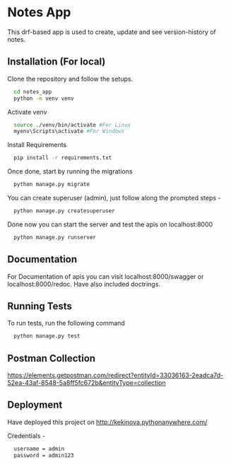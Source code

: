 # Notes App

This drf-based app is used to create, update and see version-history of notes.

## Installation (For local)

Clone the repository and follow the setups.

```bash
  cd notes_app
  python -m venv venv
```

Activate venv

```bash
  source ./venv/bin/activate #For Linux
  myenv\Scripts\activate #For Windows
```

Install Requirements

```bash
  pip install -r requirements.txt
```

Once done, start by running the migrations

```bash
  python manage.py migrate
```

You can create superuser (admin), just follow along the prompted steps -

```bash
  python manage.py createsuperuser
```

Done now you can start the server and test the apis on localhost:8000

```bash
  python manage.py runserver
```

## Documentation

For Documentation of apis you can visit localhost:8000/swagger or localhost:8000/redoc.
Have also included doctrings.

## Running Tests

To run tests, run the following command

```bash
  python manage.py test
```

## Postman Collection

https://elements.getpostman.com/redirect?entityId=33036163-2eadca7d-52ea-43af-8548-5a8ff5fc672b&entityType=collection

## Deployment

Have deployed this project on http://kekinova.pythonanywhere.com/

Credentials -

```bash
  username = admin
  password = admin123
```
